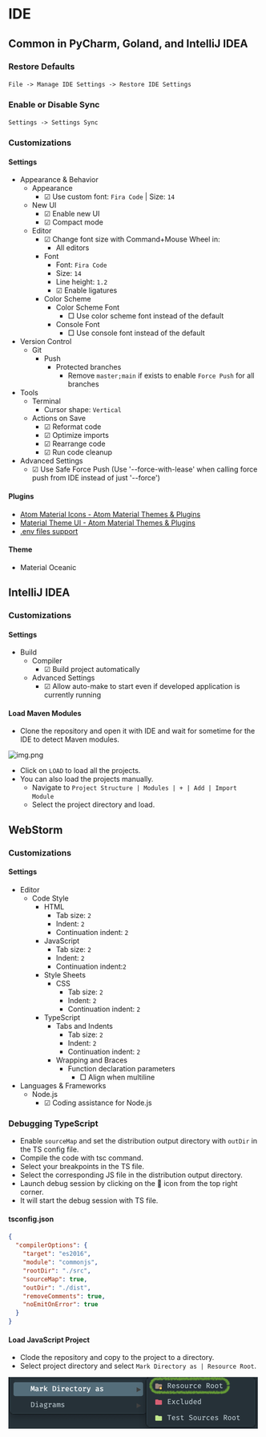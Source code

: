 # IDE

## Common in PyCharm, Goland, and IntelliJ IDEA

### Restore Defaults

```File -> Manage IDE Settings -> Restore IDE Settings```

### Enable or Disable Sync

```Settings -> Settings Sync```

### Customizations

#### Settings

- Appearance & Behavior
  - Appearance
    - ☑ Use custom font: `Fira Code` | Size: `14`
  - New UI
    - ☑ Enable new UI
    - ☑ Compact mode
  - Editor
    - ☑ Change font size with Command+Mouse Wheel in:
      - All editors
    - Font
      - Font: `Fira Code`
      - Size: `14`
      - Line height: `1.2`
      - ☑ Enable ligatures
    - Color Scheme
      - Color Scheme Font
        - □ Use color scheme font instead of the default
      - Console Font
        - □ Use console font instead of the default
- Version Control
  - Git
    - Push
      - Protected branches
        - Remove `master;main` if exists to enable `Force Push` for all branches
- Tools
  - Terminal
    - Cursor shape: `Vertical`
  - Actions on Save
    - ☑ Reformat code
    - ☑ Optimize imports
    - ☑ Rearrange code
    - ☑ Run code cleanup
- Advanced Settings 
  - ☑ Use Safe Force Push (Use '--force-with-lease' when calling force push from IDE instead of just '--force')

#### Plugins

- [Atom Material Icons - Atom Material Themes & Plugins](https://plugins.jetbrains.com/plugin/10044-atom-material-icons)
- [Material Theme UI - Atom Material Themes & Plugins](https://plugins.jetbrains.com/plugin/8006-material-theme-ui)
- [.​env files support](https://plugins.jetbrains.com/plugin/9525--env-files-support)

#### Theme

- Material Oceanic

## IntelliJ IDEA

### Customizations

#### Settings

- Build
  - Compiler
    - ☑ Build project automatically 
  - Advanced Settings
    - ☑ Allow auto-make to start even if developed application is currently running

#### Load Maven Modules

* Clone the repository and open it with IDE and wait for sometime for the IDE to detect Maven modules.

![img.png](images/img.png)

* Click on `LOAD` to load all the projects.
* You can also load the projects manually.
  * Navigate to `Project Structure | Modules | + | Add | Import Module`
  * Select the project directory and load.

## WebStorm

### Customizations

#### Settings

- Editor
  - Code Style
    - HTML
      - Tab size: `2`
      - Indent: `2`
      - Continuation indent: `2`
    - JavaScript
      - Tab size: `2`
      - Indent: `2`
      - Continuation indent:`2`
    - Style Sheets
      - CSS
        - Tab size: `2`
        - Indent: `2`
        - Continuation indent: `2`
    - TypeScript
      - Tabs and Indents
        - Tab size: `2`
        - Indent: `2`
        - Continuation indent: `2`
      - Wrapping and Braces
        - Function declaration parameters
          - □ Align when multiline
- Languages & Frameworks
  - Node.js
    - ☑ Coding assistance for Node.js

### Debugging TypeScript

* Enable `sourceMap` and set the distribution output directory with `outDir` in the TS config file.
* Compile the code with tsc command.
* Select your breakpoints in the TS file.
* Select the corresponding JS file in the distribution output directory.
* Launch debug session by clicking on the 🐞 icon from the top right corner.
* It will start the debug session with TS file.

#### tsconfig.json

```json
{
  "compilerOptions": {
    "target": "es2016",
    "module": "commonjs",
    "rootDir": "./src",
    "sourceMap": true,
    "outDir": "./dist",
    "removeComments": true,
    "noEmitOnError": true
  }
}
```

#### Load JavaScript Project

* Clode the repository and copy to the project to a directory.
* Select project directory and select `Mark Directory as | Resource Root`.

![resource-root.png](images/resource-root.png)
